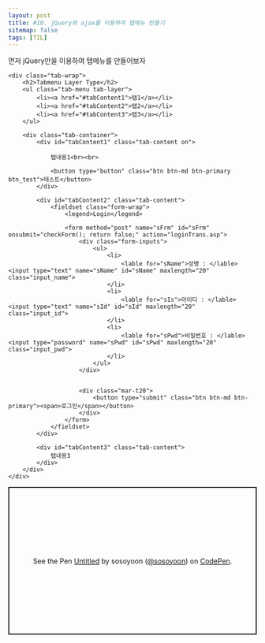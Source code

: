 ```yaml
---
layout: post
title: #10. jQuery와 ajax를 이용하여 탭메뉴 만들기
sitemap: false
tags: [TIL]
---
```


먼저 jQuery만을 이용하여 탭메뉴를 만들어보자

```
<div class="tab-wrap">
    <h2>Tabmenu Layer Type</h2>
    <ul class="tab-menu tab-layer">
        <li><a href="#tabContent1">탭1</a></li>
        <li><a href="#tabContent2">탭2</a></li>
        <li><a href="#tabContent3">탭3</a></li>
    </ul>

    <div class="tab-container">
        <div id="tabContent1" class="tab-content on">

            탭내용1<br><br>

            <button type="button" class="btn btn-md btn-primary btn_test">테스트</button>
        </div>

        <div id="tabContent2" class="tab-content">
            <fieldset class="form-wrap">
                <legend>Login</legend>

                <form method="post" name="sFrm" id="sFrm" onsubmit="checkForm(); return false;" action="loginTrans.asp">
                    <div class="form-inputs">
                        <ul>
                            <li>
                                <lable for="sName">성명 : </lable><input type="text" name="sName" id="sName" maxlength="20" class="input_name">
                            </li>
                            <li>
                                <lable for="sIs">아이디 : </lable><input type="text" name="sId" id="sId" maxlength="20" class="input_id">
                            </li>
                            <li>
                                <lable for="sPwd">비밀번호 : </lable><input type="password" name="sPwd" id="sPwd" maxlength="20" class="input_pwd">
                            </li>
                        </ul>
                    </div>


                    <div class="mar-t20">
                        <button type="submit" class="btn btn-md btn-primary"><span>로그인</span></button>
                    </div>
                </form>
            </fieldset>
        </div>

        <div id="tabContent3" class="tab-content">
            탭내용3
        </div>
    </div>
</div>
```

<p class="codepen" data-height="300" data-default-tab="html,result" data-slug-hash="oNdavjW" data-user="sosoyoon" style="height: 300px; box-sizing: border-box; display: flex; align-items: center; justify-content: center; border: 2px solid; margin: 1em 0; padding: 1em;">
  <span>See the Pen <a href="https://codepen.io/sosoyoon/pen/oNdavjW">
  Untitled</a> by sosoyoon (<a href="https://codepen.io/sosoyoon">@sosoyoon</a>)
  on <a href="https://codepen.io">CodePen</a>.</span>
</p>
<script async src="https://cpwebassets.codepen.io/assets/embed/ei.js"></script>